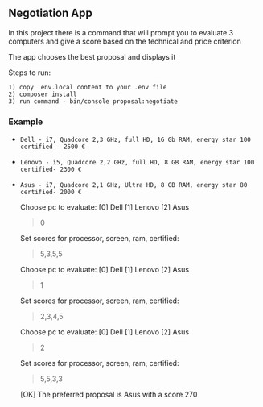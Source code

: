 ## Negotiation App

In this project there is a command that will prompt you to evaluate 
3 computers and give a score based on the technical and price criterion

The app chooses the best proposal and displays it 

Steps to run:

    1) copy .env.local content to your .env file
    2) composer install
    3) run command - bin/console proposal:negotiate
    
### Example

 * `Dell - i7, Quadcore 2,3 GHz, full HD, 16 Gb RAM, energy star 100 certified - 2500 €`
 * `Lenovo - i5, Quadcore 2,2 GHz, full HD, 8 GB RAM, energy star 100 certified- 2300 €`
 * `Asus - i7, Quadcore 2,1 GHz, Ultra HD, 8 GB RAM, energy star 80 certified- 2000 €`

   Choose pc to evaluate:
    [0] Dell
    [1] Lenovo
    [2] Asus
   > 0
  
   Set scores for processor, screen, ram, certified:
   > 5,3,5,5
  
   Choose pc to evaluate:
    [0] Dell
    [1] Lenovo
    [2] Asus
   > 1
  
   Set scores for processor, screen, ram, certified:
   > 2,3,4,5
  
   Choose pc to evaluate:
    [0] Dell
    [1] Lenovo
    [2] Asus
   > 2
  
   Set scores for processor, screen, ram, certified:
   > 5,5,3,3
  
                                                                                                                          
   [OK] The preferred proposal is Asus  with a score 270
